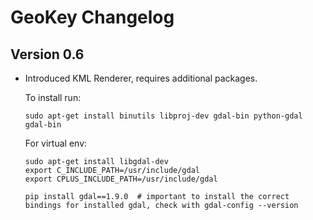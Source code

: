 # GeoKey Changelog

## Version 0.6

- Introduced KML Renderer, requires additional packages.

    To install run:

    ```
    sudo apt-get install binutils libproj-dev gdal-bin python-gdal gdal-bin
    ```

    For virtual env:

    ```
    sudo apt-get install libgdal-dev
    export C_INCLUDE_PATH=/usr/include/gdal
    export CPLUS_INCLUDE_PATH=/usr/include/gdal

    pip install gdal==1.9.0  # important to install the correct bindings for installed gdal, check with gdal-config --version
    ```
